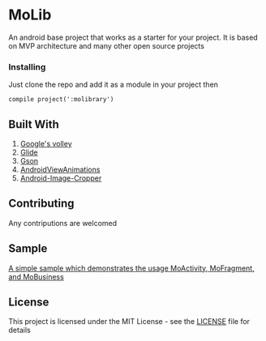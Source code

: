 # MoLib

An android base project that works as a starter for your project. It is based on MVP architecture and many other open source projects

### Installing

Just clone the repo and add it as a module in your project then

```
compile project(':molibrary')
```
## Built With

1. [Google's volley](https://github.com/google/volley)
2. [Glide](https://github.com/bumptech/glide)
3. [Gson](https://github.com/google/gson)
4. [AndroidViewAnimations](https://github.com/daimajia/AndroidViewAnimations)
5. [Android-Image-Cropper](https://github.com/ArthurHub/Android-Image-Cropper)


## Contributing

Any contriputions are welcomed

## Sample

[A simple sample which demonstrates the usage MoActivity, MoFragment, and MoBusiness](https://github.com/MohamedWael/AthletesListingCodeExercise)

## License

This project is licensed under the MIT License - see the [LICENSE](LICENSE) file for details
